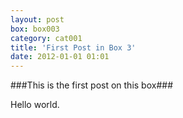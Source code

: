 ```yaml
---
layout: post
box: box003
category: cat001
title: 'First Post in Box 3'
date: 2012-01-01 01:01
---
```

###This is the first post on this box###

Hello world.